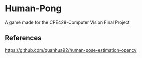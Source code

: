 # Human-Pong
A game made for the CPE428-Computer Vision Final Project

## References

https://github.com/quanhua92/human-pose-estimation-opencv

